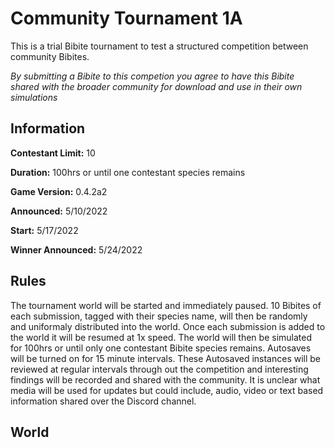 # Community Tournament 1A
This is a trial Bibite tournament to test a structured competition between community Bibites.

*By submitting a Bibite to this competion you agree to have this Bibite shared with the broader community for download and use in their own simulations*

## Information
**Contestant Limit:** 10

**Duration:** 100hrs or until one contestant species remains

**Game Version:** 0.4.2a2

**Announced:** 5/10/2022

**Start:** 5/17/2022

**Winner Announced:** 5/24/2022

## Rules
The tournament world will be started and immediately paused. 10 Bibites of each submission, tagged with their species name, will then be randomly and uniformaly distributed into the world. Once each submission is added to the world it will be resumed at 1x speed.  The world will then be simulated for 100hrs or until only one contestant Bibite species remains. Autosaves will be turned on for 15 minute intervals.  These Autosaved instances will be reviewed at regular intervals through out the competition and interesting findings will be recorded and shared with the community.  It is unclear what media will be used for updates but could include, audio, video or text based information shared over the Discord channel.

## World
